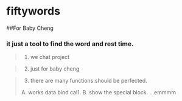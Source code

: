 # fiftywords

##For Baby Cheng

### it just a tool to find the word and rest time.

>1. we chat project

>2. just for baby cheng

>3. there are many functions:should be perfected.
>
>A. works data bind cal1.
>B. show the special block.
>...emmmm



